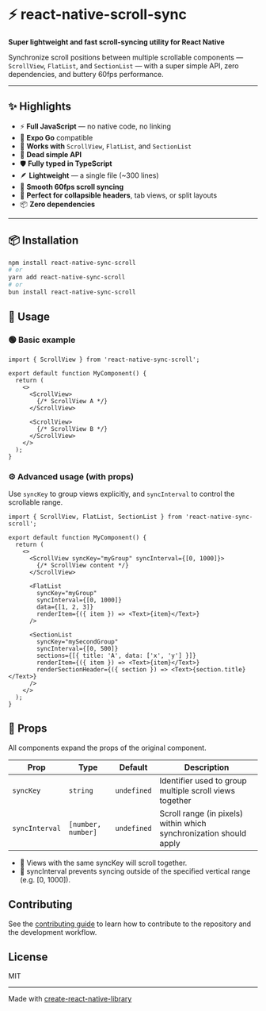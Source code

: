 # ⚡️ react-native-scroll-sync

**Super lightweight and fast scroll-syncing utility for React Native**

Synchronize scroll positions between multiple scrollable components — `ScrollView`, `FlatList`, and `SectionList` — with a super simple API, zero dependencies, and buttery 60fps performance.

---

## ✨ Highlights

- ⚡️ **Full JavaScript** — no native code, no linking
- 📱 **Expo Go** compatible
- 🧵 **Works with** `ScrollView`, `FlatList`, and `SectionList`
- 🧠 **Dead simple API**
- 🛡️ **Fully typed in TypeScript**
- 🪶 **Lightweight** — a single file (~300 lines)
- 💨 **Smooth 60fps scroll syncing**
- 🧩 **Perfect for collapsible headers**, tab views, or split layouts
- 📦 **Zero dependencies**

---

## 📦 Installation

```sh
npm install react-native-sync-scroll
# or
yarn add react-native-sync-scroll
# or
bun install react-native-sync-scroll
```


## 🔧 Usage

### 🟢 Basic example

```tsx
import { ScrollView } from 'react-native-sync-scroll';

export default function MyComponent() {
  return (
    <>
      <ScrollView>
        {/* ScrollView A */}
      </ScrollView>

      <ScrollView>
        {/* ScrollView B */}
      </ScrollView>
    </>
  );
}
```

### ⚙️ Advanced usage (with props)
Use `syncKey` to group views explicitly, and `syncInterval` to control the scrollable range.

```tsx
import { ScrollView, FlatList, SectionList } from 'react-native-sync-scroll';

export default function MyComponent() {
  return (
    <>
      <ScrollView syncKey="myGroup" syncInterval={[0, 1000]}>
        {/* ScrollView content */}
      </ScrollView>

      <FlatList
        syncKey="myGroup"
        syncInterval={[0, 1000]}
        data={[1, 2, 3]}
        renderItem={({ item }) => <Text>{item}</Text>}
      />

      <SectionList
        syncKey="mySecondGroup"
        syncInterval={[0, 500]}
        sections={[{ title: 'A', data: ['x', 'y'] }]}
        renderItem={({ item }) => <Text>{item}</Text>}
        renderSectionHeader={({ section }) => <Text>{section.title}</Text>}
      />
    </>
  );
}
```

## 🧾 Props

All components expand the props of the original component.

| Prop           | Type               | Default         | Description                                                        |
| -------------- | ------------------ | --------------- | ------------------------------------------------------------------ |
| `syncKey`      | `string`           | `undefined`     | Identifier used to group multiple scroll views together            |
| `syncInterval` | `[number, number]` | `undefined` | Scroll range (in pixels) within which synchronization should apply |

- 🔑 Views with the same syncKey will scroll together. 
- 📏 syncInterval prevents syncing outside of the specified vertical range (e.g. [0, 1000]).

## Contributing

See the [contributing guide](CONTRIBUTING.md) to learn how to contribute to the repository and the development workflow.

## License

MIT

---

Made with [create-react-native-library](https://github.com/callstack/react-native-builder-bob)
